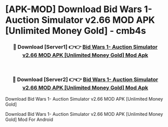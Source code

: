 # [APK-MOD] Download Bid Wars 1- Auction Simulator v2.66 MOD APK [Unlimited Money Gold] - cmb4s


<div align="center">
<h3>🔴 Download [Server1] 👉👉 <a href="https://apk-comot.site?title=Bid_Wars_1-_Auction_Simulator_v2.66_MOD_APK_[Unlimited_Money_Gold]">Bid Wars 1- Auction Simulator v2.66 MOD APK [Unlimited Money Gold] Mod Apk</a></h3><br>
<h3>🔴 Download [Server2] 👉👉 <a href="https://apk-comot.site?title=Bid_Wars_1-_Auction_Simulator_v2.66_MOD_APK_[Unlimited_Money_Gold]">Bid Wars 1- Auction Simulator v2.66 MOD APK [Unlimited Money Gold] Mod Apk</a></h3>
</div>



Download Bid Wars 1- Auction Simulator v2.66 MOD APK [Unlimited Money Gold] 

Download Bid Wars 1- Auction Simulator v2.66 MOD APK [Unlimited Money Gold] Mod For Android